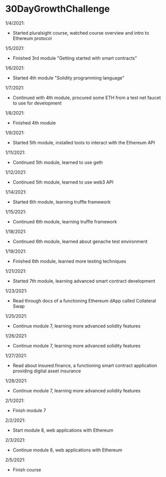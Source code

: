 # 30DayGrowthChallenge

1/4/2021:
- Started pluralsight course, watched course overview and intro to Ethereum protocol

1/5/2021:
- Finished 3rd module "Getting started with smart contracts"

1/6/2021:
- Started 4th module "Solidity programming language"

1/7/2021:
- Continued with 4th module, procured some ETH from a test net faucet to use for development

1/8/2021:
- Finished 4th module 

1/9/2021:
- Started 5th module, installed tools to interact with the Ethereum API

1/11/2021:
- Continued 5th module, learned to use geth

1/12/2021:
- Continued 5th module, learned to use web3 API 

1/14/2021:
- Started 6th module, learning truffle framework 

1/15/2021:
- Continued 6th module, learning truffle framework

1/18/2021:
- Continued 6th module, learned about genache test environment

1/19/2021:
- Finished 6th module, learned more testing techniques

1/21/2021:
- Started 7th module, learning advanced smart contract development

1/23/2021:
- Read through docs of a functioning Ethereum dApp called Collateral Swap

1/25/2021:
- Continue module 7, learning more advanced solidity features

1/26/2021:
- Continue module 7, learning more advanced solidity features

1/27/2021:
- Read about insured.finance, a functioning smart contract application providing digital asset insurance

1/28/2021:
- Continue module 7, learning more advanced solidity features

2/1/2021:
- Finish module 7

2/2/2021:
- Start module 8, web applications with Ethereum

2/3/2021:
- Continue module 8, web applications with Ethereum

2/5/2021:
- Finish course
